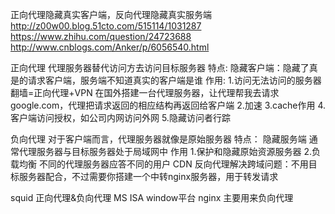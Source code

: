 正向代理隐藏真实客户端，反向代理隐藏真实服务端
http://z00w00.blog.51cto.com/515114/1031287
https://www.zhihu.com/question/24723688
http://www.cnblogs.com/Anker/p/6056540.html

正向代理
代理服务器替代访问方去访问目标服务器
特点:
隐藏客户端：隐藏了真是的请求客户端，服务端不知道真实的客户端是谁
作用:
1.访问无法访问的服务器
翻墙=正向代理+VPN
在国外搭建一台代理服务器，让代理帮我去请求google.com，代理把请求返回的相应结构再返回给客户端
2.加速
3.cache作用
4.客户端访问授权，如公司内网访问外网
5.隐藏访问者行踪


负向代理
对于客户端而言，代理服务器就像是原始服务器
特点：
隐藏服务端
通常代理服务器与目标服务器处于局域网中
作用
1.保护和隐藏原始资源服务器
2.负载均衡
不同的代理服务器应答不同的用户
CDN
反向代理解决跨域问题：不用目标服务器配合，不过需要你搭建一个中转nginx服务器，用于转发请求




squid 正向代理&负向代理
MS ISA window平台
nginx 主要用来负向代理

